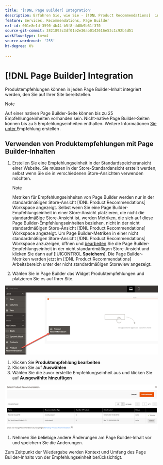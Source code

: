 ```yaml
---
title: '[!DNL Page Builder] Integration'
description: Erfahren Sie, wie Sie - [!DNL Product Recommendations]  in Page Builder verwenden.
feature: Services, Recommendations, Page Builder
exl-id: 001e8e1d-3590-4b44-b5f8-dd8b9b61f370
source-git-commit: 3821893c3df01e2e36ab0142616e52c1c92b4d51
workflow-type: tm+mt
source-wordcount: '255'
ht-degree: 0%

---
```


# [!DNL Page Builder] Integration

Produktempfehlungen können in jeden Page Builder-Inhalt integriert werden, den Sie auf Ihrer Site bereitstellen.

>[!NOTE]
>
> Auf einer nativen Page Builder-Seite können bis zu 25 Empfehlungseinheiten vorhanden sein. Nicht-native Page Builder-Seiten können bis zu 5 Empfehlungseinheiten enthalten. Weitere Informationen [ Sie unter ](create.md) Empfehlung erstellen .

## Verwenden von Produktempfehlungen mit Page Builder-Inhalten

1. Erstellen Sie eine Empfehlungseinheit in der Standardspeicheransicht einer Website. Sie müssen in der Store-Standardansicht erstellt werden, selbst wenn Sie sie in verschiedenen Store-Ansichten verwenden möchten.

   >[!NOTE]
   >
   >Metriken für Empfehlungseinheiten von Page Builder werden nur in der standardmäßigen Store-Ansicht [!DNL Product Recommendations] Workspace angezeigt. Selbst wenn Sie eine Page Builder-Empfehlungseinheit in einer Store-Ansicht platzieren, die nicht die standardmäßige Store-Ansicht ist, werden Metriken, die sich auf diese Page Builder-Empfehlungseinheiten beziehen, nicht in der nicht standardmäßigen Store-Ansicht [!DNL Product Recommendations] Workspace angezeigt. Um Page Builder-Metriken in einer nicht standardmäßigen Store-Ansicht [!DNL Product Recommendations] Workspace anzuzeigen, öffnen und [bearbeiten](edit.md) Sie die Page Builder-Empfehlungseinheit in der nicht standardmäßigen Store-Ansicht und klicken Sie dann auf [!UICONTROL **Speichern**]. Die Page Builder-Metriken werden jetzt im [!DNL Product Recommendations] Arbeitsbereich unter der nicht standardmäßigen Storeview angezeigt.

1. Wählen Sie in Page Builder das Widget Produktempfehlungen und platzieren Sie es auf Ihrer Site.

![Empfehlungseinheit einfügen](assets/pb-insert.png)

1. Klicken Sie **Produktempfehlung bearbeiten**
1. Klicken Sie auf **Auswählen**
1. Wählen Sie die zuvor erstellte Empfehlungseinheit aus und klicken Sie auf **Ausgewählte hinzufügen**

![Empfehlungseinheit einfügen](assets/pb-select.png)

1. Nehmen Sie beliebige andere Änderungen am Page Builder-Inhalt vor und speichern Sie die Änderungen.

Zum Zeitpunkt der Wiedergabe werden Kontext und Umfang des Page Builder-Inhalts von der Empfehlungseinheit berücksichtigt.
